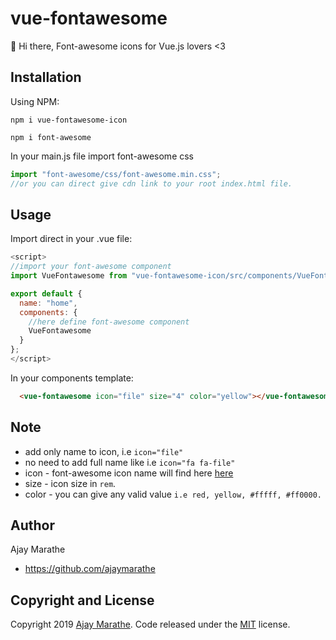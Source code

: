 # vue-fontawesome
🍺 Hi there, Font-awesome icons for Vue.js lovers <3


## Installation
Using NPM:
```
npm i vue-fontawesome-icon

npm i font-awesome
```

In your main.js file import font-awesome css
```js
import "font-awesome/css/font-awesome.min.css";
//or you can direct give cdn link to your root index.html file.
```

## Usage
Import direct in your .vue file:
```js
<script>
//import your font-awesome component
import VueFontawesome from "vue-fontawesome-icon/src/components/VueFontawesome.vue";

export default {
  name: "home",
  components: {
    //here define font-awesome component
    VueFontawesome
  }
};
</script>
```

In your components template:
```html
  <vue-fontawesome icon="file" size="4" color="yellow"></vue-fontawesome>
```

## Note
- add only name to icon, i.e `icon="file"`
- no need to add full name like i.e `icon="fa fa-file"`
- icon - font-awesome icon name will find here [here](https://fontawesome.com/v4.7.0/icons/)
- size - icon size in `rem`.
- color - you can give any valid value `i.e red, yellow, #fffff, #ff0000.`

## Author

Ajay Marathe

+ https://github.com/ajaymarathe

## Copyright and License

Copyright 2019 [Ajay Marathe](https://github.com/ajaymarathe). Code released under the [MIT](https://github.com/ajaymarathe/vue-fontawesome/blob/master/LICENSE) license.
